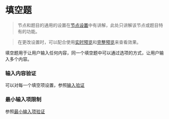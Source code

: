 # 填空题

> 节点和题目的通用的设置在[节点设置](../node-setting/concept.md)中有讲解，此处只讲解该节点或题目特有的功能。

> 在更改设置时，可以配合使用[实时预览](../preview/realtime.md)和[完整预览](../preview/full.md)来查看效果。

填空题用于让用户输入任何内容，同一个填空题中可以通过选项的方式，让用户输入多个内容。

### 输入内容验证
可以对每一个填空项设置，参照[输入验证](../node-setting/input-validation.md)

### 最小输入项限制
参照[最小输入项验证](../node-setting/common.md#最小输入项限制)